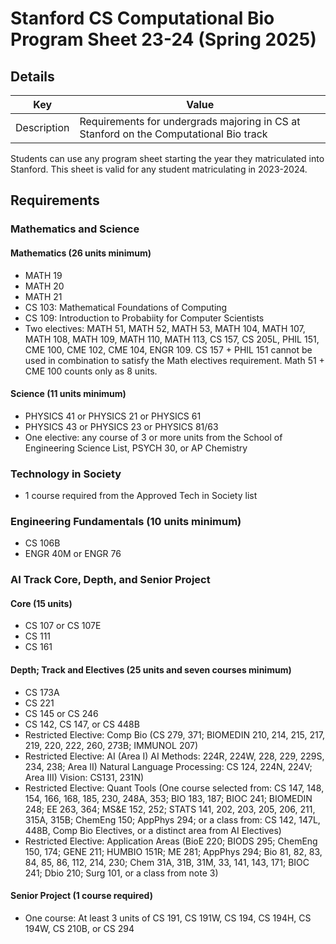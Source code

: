 # Stanford CS Computational Bio Program Sheet 23-24 (Spring 2025)
## Details 
|  Key | Value|
| ------------- | ------------- |
| Description | Requirements for undergrads majoring in CS at Stanford on the Computational Bio track |

Students can use any program sheet starting the year they matriculated into Stanford. This sheet is valid for any student matriculating in 2023-2024. 

## Requirements
### Mathematics and Science 
#### Mathematics (26 units minimum)
- MATH 19
- MATH 20
- MATH 21
- CS 103: Mathematical Foundations of Computing
- CS 109: Introduction to Probabiity for Computer Scientists
- Two electives: MATH 51, MATH 52, MATH 53, MATH 104, MATH 107, MATH 108, MATH 109, MATH 110, MATH 113, CS 157, CS 205L, PHIL 151, CME 100, CME 102, CME 104, ENGR 109. CS 157 + PHIL 151 cannot be used in combination to satisfy the Math electives requirement. Math 51 + CME 100 counts only as 8 units.
#### Science (11 units minimum)
- PHYSICS 41 or PHYSICS 21 or PHYSICS 61
- PHYSICS 43 or PHYSICS 23 or PHYSICS 81/63
- One elective: any course of 3 or more units from the School of Engineering Science List, PSYCH 30, or AP Chemistry


### Technology in Society
- 1 course required from the Approved Tech in Society list

### Engineering Fundamentals (10 units minimum)
- CS 106B
- ENGR 40M or ENGR 76


### AI Track Core, Depth, and Senior Project
#### Core (15 units)
- CS 107 or CS 107E
- CS 111
- CS 161

#### Depth; Track and Electives (25 units and seven courses minimum)
- CS 173A
- CS 221
- CS 145 or CS 246
- CS 142, CS 147, or CS 448B
- Restricted Elective: Comp Bio (CS 279, 371; BIOMEDIN 210, 214, 215, 217, 219, 220, 222, 260, 273B; IMMUNOL 207)
- Restricted Elective: AI (Area I) AI Methods: 224R, 224W, 228, 229, 229S, 234, 238; Area II) Natural Language Processing: CS 124, 224N, 224V; Area III) Vision: CS131, 231N)
- Restricted Elective: Quant Tools (One course selected from: CS 147, 148, 154, 166, 168, 185, 230, 248A, 353; BIO 183, 187; BIOC 241; BIOMEDIN 248; EE 263, 364; MS&E 152, 252; STATS 141, 202, 203, 205, 206, 211, 315A, 315B; ChemEng 150; AppPhys 294; or a class from: CS 142, 147L, 448B, Comp Bio Electives, or a distinct area from AI Electives)
- Restricted Elective: Application Areas (BioE 220; BIODS 295; ChemEng 150, 174; GENE 211; HUMBIO 151R; ME 281; AppPhys 294; Bio 81, 82, 83,  84, 85, 86, 112, 214, 230; Chem 31A, 31B, 31M, 33, 141, 143, 171; BIOC 241; Dbio 210; Surg 101, or a class from note 3)


#### Senior Project (1 course required)
- One course: At least 3 units of CS 191, CS 191W, CS 194, CS 194H, CS 194W, CS 210B, or CS 294
